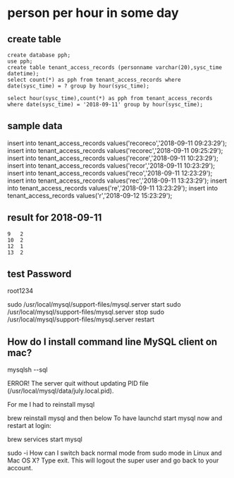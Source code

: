 
# person per hour in some day

## create table
	create database pph;
	use pph;
	create table tenant_access_records (personname varchar(20),sysc_time datetime);
	select count(*) as pph from tenant_access_records where date(sysc_time) = ? group by hour(sysc_time);

	select hour(sysc_time),count(*) as pph from tenant_access_records where date(sysc_time) = '2018-09-11' group by hour(sysc_time);

## sample data

insert into tenant_access_records values('recoreco','2018-09-11 09:23:29');
insert into tenant_access_records values('recorec','2018-09-11 09:25:29');
insert into tenant_access_records values('recore','2018-09-11 10:23:29');
insert into tenant_access_records values('recor','2018-09-11 10:23:29');
insert into tenant_access_records values('reco','2018-09-11 12:23:29');
insert into tenant_access_records values('rec','2018-09-11 13:23:29');
insert into tenant_access_records values('re','2018-09-11 13:23:29');
insert into tenant_access_records values('r','2018-09-12 15:23:29');

## result for 2018-09-11

	9	2
	10  2
	12  1
	13  2

## test Password

root1234

sudo /usr/local/mysql/support-files/mysql.server start
sudo /usr/local/mysql/support-files/mysql.server stop
sudo /usr/local/mysql/support-files/mysql.server restart

## How do I install command line MySQL client on mac?

mysqlsh --sql

ERROR! The server quit without updating PID file (/usr/local/mysql/data/july.local.pid).


For me I had to reinstall mysql

brew reinstall mysql
and then below To have launchd start mysql now and restart at login:

brew services start mysql

sudo -i How can I switch back normal mode from sudo mode in Linux and Mac OS X?
Type exit. This will logout the super user and go back to your account.